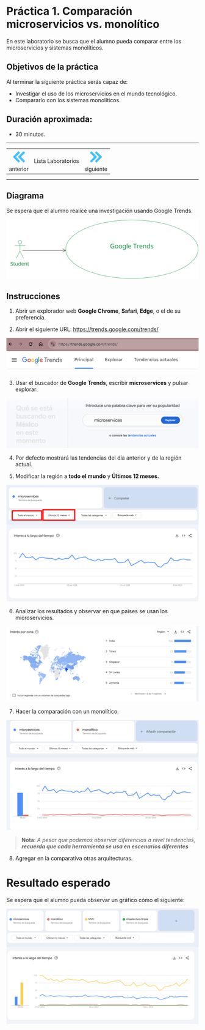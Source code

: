 # Práctica 1. Comparación microservicios vs. monolítico

En este laboratorio se busca que el alumno pueda comparar entre los microservicios y sistemas monolíticos. 


## Objetivos de la práctica
Al terminar la siguiente práctica serás capaz de:

- Investigar el uso de los microservicios en el mundo tecnológico.
- Compararlo con los sistemas monolíticos.

## Duración aproximada:
- 30 minutos.

---
<!--Este fragmento es la barra de 
navegación-->

<div style="width: 400px;">
        <table width="50%">
            <tr>
                <td style="text-align: center;">
                    <a href=""><img src="../images/anterior.png" width="40px"></a>
                    <br>anterior
                </td>
                <td style="text-align: center;">
                   </https://netec-mx.github.io/MICR_DEV/">Lista Laboratorios</a>
                </td>
<td style="text-align: center;">
                    <a href="../Capitulo2/"><img src="../images/siguiente.png" width="40px"></a>
                    <br>siguiente
                </td>
            </tr>
        </table>
</div>

---

## Diagrama 

Se espera que el alumno realice una investigación usando Google Trends. 

![diagrama](../images/1/diagrama.png)



## Instrucciones 

1. Abrir un explorador web **Google Chrome**, **Safari**, **Edge**, o el de su preferencia.

2. Abrir el siguiente URL: https://trends.google.com/trends/

 ![google trends](../images/1/1.png)

3. Usar el buscador de **Google Trends**, escribir **microservices** y pulsar explorar:

![microservices](../images/1/2.png)


4.  Por defecto mostrará las tendencias del día anterior y de la región actual. 


5. Modificar la región a **todo el mundo** y **Últimos 12 meses.**

![tendencias](../images/1/3.png)


6. Analizar los resultados y observar en que paises se usan los microservicios.

![paises](../images/1/4.png)


7. Hacer la comparación con un monolítico. 

![monolito](../images/1/5.png)


> **Nota**: *A pesar que podemos observar diferencias a nivel tendencias, **recuerda que cada herramienta se usa en escenarios diferentes***

8. Agregar en la comparativa otras arquitecturas. 


# Resultado esperado

Se espera que el alumno pueda observar un gráfico cómo el siguiente: 

![resultado](../images/1/6.png)
